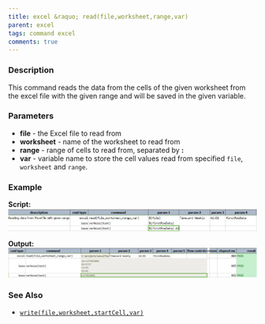 ```yaml
---
title: excel &raquo; read(file,worksheet,range,var)
parent: excel
tags: command excel
comments: true
---
```



### Description
This command reads the data from the cells of the given worksheet from the excel file with the given range 
and will be saved in the given variable.


### Parameters
- **file** - the Excel file to read from
- **worksheet** \- name of the worksheet to read from
- **range** \- range of cells to read from, separated by **:**
- **var** \- variable name to store the cell values read from specified `file`, `worksheet` and `range`.


### Example
**Script:**<br/>
![script](image/read_01.png)

**Output:**<br/>
![output](image/read_02.png)


### See Also
- [`write(file,worksheet,startCell,var)`](write(file,worksheet,startCell,data))
